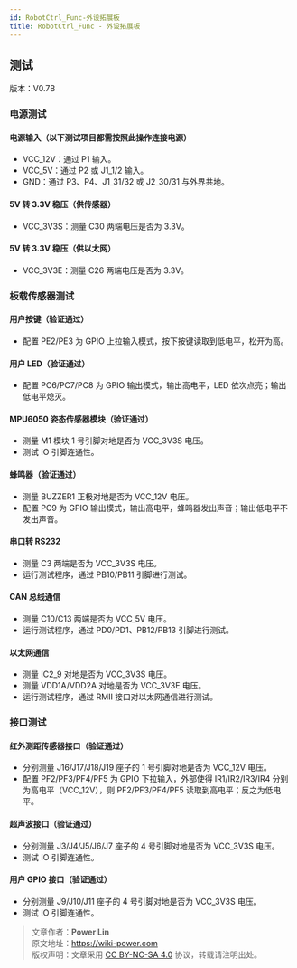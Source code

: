 ```yaml
---
id: RobotCtrl_Func-外设拓展板
title: RobotCtrl_Func - 外设拓展板
---
```


## 测试

版本：V0.7B

### 电源测试

#### 电源输入（以下测试项目都需按照此操作连接电源）

- VCC_12V：通过 P1 输入。
- VCC_5V：通过 P2 或 J1_1/2 输入。
- GND：通过 P3、P4、J1_31/32 或 J2_30/31 与外界共地。

#### 5V 转 3.3V 稳压（供传感器）

- VCC_3V3S：测量 C30 两端电压是否为 3.3V。

#### 5V 转 3.3V 稳压（供以太网）

- VCC_3V3E：测量 C26 两端电压是否为 3.3V。

### 板载传感器测试

#### 用户按键（验证通过）

- 配置 PE2/PE3 为 GPIO 上拉输入模式，按下按键读取到低电平，松开为高。

#### 用户 LED（验证通过）

- 配置 PC6/PC7/PC8 为 GPIO 输出模式，输出高电平，LED 依次点亮；输出低电平熄灭。

#### MPU6050 姿态传感器模块（验证通过）

- 测量 M1 模块 1 号引脚对地是否为 VCC_3V3S 电压。
- 测试 IO 引脚连通性。

#### 蜂鸣器（验证通过）

- 测量 BUZZER1 正极对地是否为 VCC_12V 电压。
- 配置 PC9 为 GPIO 输出模式，输出高电平，蜂鸣器发出声音；输出低电平不发出声音。

#### 串口转 RS232

- 测量 C3 两端是否为 VCC_3V3S 电压。
- 运行测试程序，通过 PB10/PB11 引脚进行测试。

#### CAN 总线通信

- 测量 C10/C13 两端是否为 VCC_5V 电压。
- 运行测试程序，通过 PD0/PD1、PB12/PB13 引脚进行测试。

#### 以太网通信

- 测量 IC2_9 对地是否为 VCC_3V3S 电压。
- 测量 VDD1A/VDD2A 对地是否为 VCC_3V3E 电压。
- 运行测试程序，通过 RMII 接口对以太网通信进行测试。

### 接口测试

#### 红外测距传感器接口（验证通过）

- 分别测量 J16/J17/J18/J19 座子的 1 号引脚对地是否为 VCC_12V 电压。
- 配置 PF2/PF3/PF4/PF5 为 GPIO 下拉输入，外部使得 IR1/IR2/IR3/IR4 分别为高电平（VCC_12V），则 PF2/PF3/PF4/PF5 读取到高电平；反之为低电平。

#### 超声波接口（验证通过）

- 分别测量 J3/J4/J5/J6/J7 座子的 4 号引脚对地是否为 VCC_3V3S 电压。
- 测试 IO 引脚连通性。

#### 用户 GPIO 接口（验证通过）

- 分别测量 J9/J10/J11 座子的 4 号引脚对地是否为 VCC_3V3S 电压。
- 测试 IO 引脚连通性。

> 文章作者：**Power Lin**  
> 原文地址：<https://wiki-power.com>  
> 版权声明：文章采用 [CC BY-NC-SA 4.0](https://creativecommons.org/licenses/by/4.0/deed.zh) 协议，转载请注明出处。
